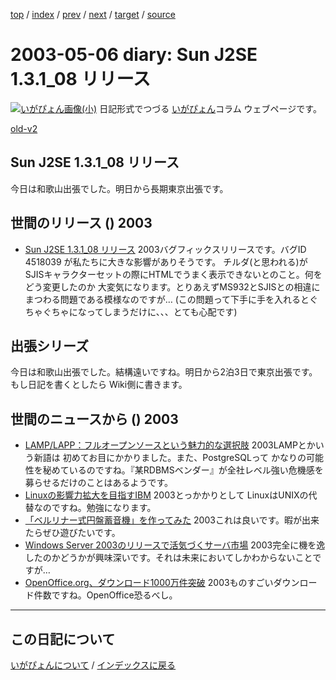 [top](https://igapyon.github.io/diary/) 
 / [index](https://igapyon.github.io/diary/2003/index.html) 
 / [prev](https://igapyon.github.io/diary/2003/ig030430.html) 
 / [next](https://igapyon.github.io/diary/2003/ig030510.html) 
 / [target](https://igapyon.github.io/diary/2003/ig030506.html) 
 / [source](https://github.com/igapyon/diary/blob/gh-pages/2003/ig030506.html.src.md) 

2003-05-06 diary: Sun J2SE 1.3.1_08 リリース
=====================================================================================================
[![いがぴょん画像(小)](https://igapyon.github.io/diary/images/iga200306s.jpg "いがぴょん")](https://igapyon.github.io/diary/memo/memoigapyon.html) 日記形式でつづる [いがぴょん](https://igapyon.github.io/diary/memo/memoigapyon.html)コラム ウェブページです。

[old-v2](ig030506-orig.html)

## Sun J2SE 1.3.1_08 リリース

今日は和歌山出張でした。明日から長期東京出張です。




 
## 世間のリリース () 2003

* [Sun J2SE 1.3.1_08 リリース](http://java.sun.com/j2se/1.3/)  2003バグフィックスリリースです。バグID 4518039 が私たちに大きな影響がありそうです。 チルダ(と思われる)がSJISキャラクターセットの際にHTMLでうまく表示できないとのこと。何をどう変更したのか 大変気になります。とりあえずMS932とSJISとの相違にまつわる問題である模様なのですが… (この問題って下手に手を入れるとぐちゃぐちゃになってしまうだけに、、、とても心配です)

## 出張シリーズ

今日は和歌山出張でした。結構遠いですね。明日から2泊3日で東京出張です。もし日記を書くとしたら Wiki側に書きます。

## 世間のニュースから () 2003

* [LAMP/LAPP：フルオープンソースという魅力的な選択肢](http://japan.cnet.com/news/watch/story/0,2000047973,20053965,00.htm)  2003LAMPとかいう新語は 初めてお目にかかりました。また、PostgreSQLって かなりの可能性を秘めているのですね。『某RDBMSベンダー』が全社レベル強い危機感を募らせるだけのことはあるようです。
* [Linuxの影響力拡大を目指すIBM](http://www.zdnet.co.jp/enterprise/0305/01/epn16.html)  2003とっかかりとして LinuxはUNIXの代替なのですね。勉強になります。
* [「ベルリナー式円盤蓄音機」を作ってみた](http://www.zdnet.co.jp/news/0305/01/cjad_kobayashi.html)  2003これは良いです。暇が出来たらぜひ遊びたいです。
* [Windows Server 2003のリリースで活気づくサーバ市場](http://www.zdnet.co.jp/enterprise/0305/01/epn02.html)  2003完全に機を逸したのかどうかが興味深いです。それは未来においてしかわからないことですが…
* [OpenOffice.org、ダウンロード1000万件突破](http://www.zdnet.co.jp/news/0305/04/nebt_01.html)  2003ものすごいダウンロード件数ですね。OpenOffice恐るべし。

----------------------------------------------------------------------------------------------------

## この日記について
[いがぴょんについて](https://igapyon.github.io/diary/memo/memoigapyon.html) / [インデックスに戻る](https://igapyon.github.io/diary/idxall.html)
